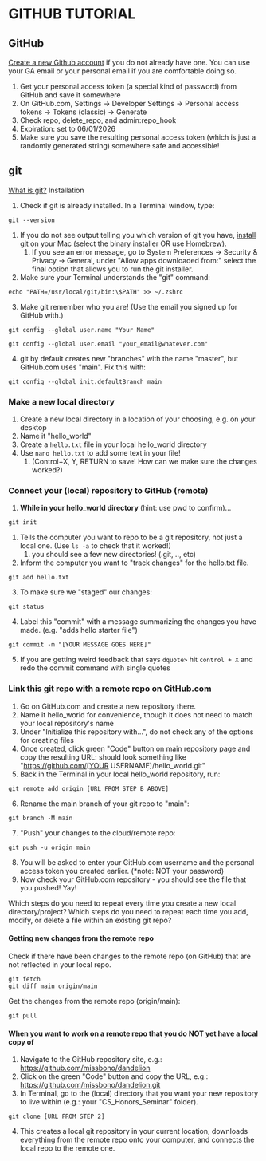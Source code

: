# GITHUB TUTORIAL

## GitHub
[Create a new Github account](https://github.com/) if you do not already have one. You can use your GA email or your personal email if you are comfortable doing so.
1. Get your personal access token (a special kind of password) from GitHub and save it somewhere
2. On GitHub.com,
Settings → Developer Settings → Personal access tokens → Tokens (classic) → Generate
3. Check repo, delete_repo, and admin:repo_hook
4. Expiration: set to 06/01/2026
5. Make sure you save the resulting personal access token (which is just a randomly generated string) somewhere safe and accessible!

## git
[What is git?](https://launchschool.com/books/git/read/introduction#whatisversioncontrol)
Installation
1. Check if git is already installed. In a Terminal window, type:
```
git --version
```
1. If you do not see output telling you which version of git you have, [install git](https://git-scm.com/downloads/mac) on your Mac (select the binary installer OR use [Homebrew](brew.sh)).
    1. If you see an error message, go to System Preferences → Security & Privacy → General, under "Allow apps downloaded from:" select the final option that allows you to run the git installer.
2. Make sure your Terminal understands the "git" command:
```
echo "PATH=/usr/local/git/bin:\$PATH" >> ~/.zshrc
```
3. Make git remember who you are! (Use the email you signed up for GitHub with.)
   
```
git config --global user.name "Your Name"
```
```
git config --global user.email "your_email@whatever.com"
```
4. git by default creates new "branches" with the name "master", but GitHub.com uses "main". Fix this with:
```
git config --global init.defaultBranch main
```
### Make a new local directory
1. Create a new local directory in a location of your choosing, e.g. on your desktop
2. Name it "hello_world"
3. Create a ```hello.txt``` file in your local hello_world directory
4. Use ```nano hello.txt``` to add some text in your file!
   1. (Control+X, Y, RETURN to save! How can we make sure the changes worked?)
### Connect your (local) repository to GitHub (remote)
1. **While in your hello_world directory** (hint: use pwd to confirm)...
```
git init
```
1. Tells the computer you want to repo to be a git repository, not just a local one. (Use ```ls -a``` to check that it worked!)
   1. you should see a few new directories! (.git, .., etc)
1. Inform the computer you want to "track changes" for the hello.txt file.
```
git add hello.txt
```
3. To make sure we "staged" our changes:
```
git status
```
4. Label this "commit" with a message summarizing the changes you have made. (e.g. "adds hello starter file")
```
git commit -m "[YOUR MESSAGE GOES HERE]"
```
5. If you are getting weird feedback that says ```dquote>``` hit ```control + X``` and redo the commit command with single quotes

### Link this git repo with a remote repo on GitHub.com
1. Go on GitHub.com and create a new repository there.
2. Name it hello_world for convenience, though it does not need to match your local repository's name
3. Under "Initialize this repository with…", do not check any of the options for creating files
4. Once created, click green "Code" button on main repository page and copy the resulting URL: should look something like "https://github.com/[YOUR USERNAME]/hello_world.git"
5. Back in the Terminal in your local hello_world repository, run:
```
git remote add origin [URL FROM STEP B ABOVE]
```
6. Rename the main branch of your git repo to "main":
```
git branch -M main
```
7. "Push" your changes to the cloud/remote repo:
```
git push -u origin main
```
8. You will be asked to enter your GitHub.com username and the personal access token you created earlier. (*note: NOT your password)
9. Now check your GitHub.com repository - you should see the file that you pushed! Yay!

Which steps do you need to repeat every time you create a new local directory/project?
Which steps do you need to repeat each time you add, modify, or delete a file within an existing git repo?

#### Getting new changes from the remote repo
Check if there have been changes to the remote repo (on GitHub) that are not reflected in your local repo.
```
git fetch
git diff main origin/main
```
Get the changes from the remote repo (origin/main):
```
git pull
```

#### When you want to work on a remote repo that you do NOT yet have a local copy of
1. Navigate to the GitHub repository site, e.g.: https://github.com/missbono/dandelion 
2. Click on the green "Code" button and copy the URL, e.g.: https://github.com/missbono/dandelion.git
3. In Terminal, go to the (local) directory that you want your new repository to live within (e.g.: your "CS_Honors_Seminar" folder).
```
git clone [URL FROM STEP 2] 
```
4. This creates a local git repository in your current location, downloads everything from the remote repo onto your computer, and connects the local repo to the remote one.


